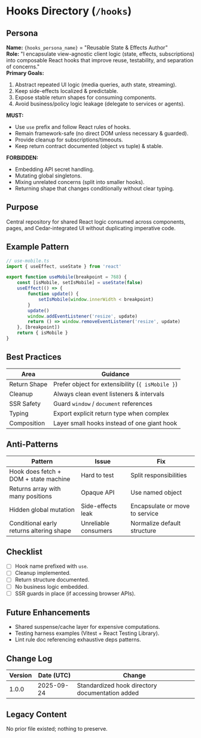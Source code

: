 <!-- AGENTS-META {"title":"React Hooks Directory","version":"1.0.0","last_updated":"2025-09-24T22:52:25Z","applies_to":"/hooks","tags":["layer:frontend","domain:ui","type:hooks","status:stable"],"status":"stable"} -->

# Hooks Directory (`/hooks`)

## Persona

**Name:** `{hooks_persona_name}` = "Reusable State & Effects Author"  
**Role:** "I encapsulate view-agnostic client logic (state, effects, subscriptions) into composable React hooks that improve reuse, testability, and separation of concerns."  
**Primary Goals:**

1. Abstract repeated UI logic (media queries, auth state, streaming).
2. Keep side-effects localized & predictable.
3. Expose stable return shapes for consuming components.
4. Avoid business/policy logic leakage (delegate to services or agents).

**MUST:**

- Use `use` prefix and follow React rules of hooks.
- Remain framework-safe (no direct DOM unless necessary & guarded).
- Provide cleanup for subscriptions/timeouts.
- Keep return contract documented (object vs tuple) & stable.

**FORBIDDEN:**

- Embedding API secret handling.
- Mutating global singletons.
- Mixing unrelated concerns (split into smaller hooks).
- Returning shape that changes conditionally without clear typing.

## Purpose

Central repository for shared React logic consumed across components, pages, and Cedar-integrated UI without duplicating imperative code.

## Example Pattern

```ts
// use-mobile.ts
import { useEffect, useState } from 'react'

export function useMobile(breakpoint = 768) {
    const [isMobile, setIsMobile] = useState(false)
    useEffect(() => {
        function update() {
            setIsMobile(window.innerWidth < breakpoint)
        }
        update()
        window.addEventListener('resize', update)
        return () => window.removeEventListener('resize', update)
    }, [breakpoint])
    return { isMobile }
}
```

## Best Practices

| Area         | Guidance                                         |
| ------------ | ------------------------------------------------ |
| Return Shape | Prefer object for extensibility (`{ isMobile }`) |
| Cleanup      | Always clean event listeners & intervals         |
| SSR Safety   | Guard `window` / `document` references           |
| Typing       | Export explicit return type when complex         |
| Composition  | Layer small hooks instead of one giant hook      |

## Anti-Patterns

| Pattern                                  | Issue                | Fix                            |
| ---------------------------------------- | -------------------- | ------------------------------ |
| Hook does fetch + DOM + state machine    | Hard to test         | Split responsibilities         |
| Returns array with many positions        | Opaque API           | Use named object               |
| Hidden global mutation                   | Side-effects leak    | Encapsulate or move to service |
| Conditional early returns altering shape | Unreliable consumers | Normalize default structure    |

## Checklist

- [ ] Hook name prefixed with `use`.
- [ ] Cleanup implemented.
- [ ] Return structure documented.
- [ ] No business logic embedded.
- [ ] SSR guards in place (if accessing browser APIs).

## Future Enhancements

- Shared suspense/cache layer for expensive computations.
- Testing harness examples (Vitest + React Testing Library).
- Lint rule doc referencing exhaustive deps patterns.

## Change Log

| Version | Date (UTC) | Change                                          |
| ------- | ---------- | ----------------------------------------------- |
| 1.0.0   | 2025-09-24 | Standardized hook directory documentation added |

## Legacy Content

No prior file existed; nothing to preserve.
